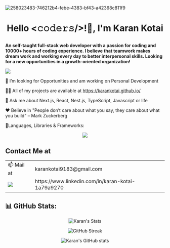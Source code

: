 ![258023483-746212b4-febe-4383-bf43-a42368c811f9](https://github.com/karnking/karnking/assets/68837552/4ff069dd-5c5c-4a58-98de-5207fd6c235e)

# **<p align="center">Hello <𝚌𝚘𝚍𝚎𝚛𝚜/>!👋, I'm Karan Kotai</p>**
**An self-taught full-stack web developer with a passion for coding and 10000+ hours of coding experience. I believe that teamwork makes dream work and working every day to better interpersonal skills. Looking for a new opportunities in a growth-oriented organization!**

![](https://komarev.com/ghpvc/?username=karnking)


🌱 I’m looking for Opportunities and am working on Personal Development

👨‍💻 All of my projects are available at https://karankotai.github.io/

💬 Ask me about Next.js, React, Nest.js, TypeScript, Javascript or life

 :heart: Believe in "People don’t care about what you say, they care about what you build" – Mark Zuckerberg

🧩Languages, Libraries & Frameworks:
<p align="center">
  <a href="https://skillicons.dev">
    <img src="https://skillicons.dev/icons?i=react,js,html,css,redux,nextjs,typescript,tailwind,python,java,mysql,git" />
  </a>
</p>

## Contact Me at 

<table>
  <tr>
   <td>📫 Mail at</td>
   <td>karankotai9183@gmail.com</td>
   </tr>
  <tr>
    <td valign="end"><a target="_blank" href="https://www.linkedin.com/in/karan-kotai-1a79a9270"><img src="https://img.shields.io/badge/LinkedIn-0077B5?style=for-the-badge&logo=linkedin&logoColor=white" /></a></td>
    <td valign="center">https://www.linkedin.com/in/karan-kotai-1a79a9270</td>
  </tr>
</table>

## 📊 **GitHub Stats**:

<div align="center">

![Karan's Stats](https://github-readme-stats.vercel.app/api/top-langs/?username=karankotai&layout=pie&theme=dark)

![GitHub Streak](https://github-readme-streak-stats.herokuapp.com?user=karankotai&theme=github-dark&hide_border=true&date_format=j%20M%5B%20Y%5D)
  
![Karan's GitHub stats](https://github-readme-stats.vercel.app/api?username=karankotai&show_icons=true&theme=radical)

</div>
